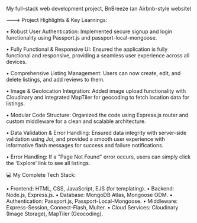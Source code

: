 My full-stack web development project, BnBreeze (an Airbnb-style website)

 --->  Project Highlights & Key Learnings:

• Robust User Authentication: Implemented secure signup and login functionality using Passport.js and passport-local-mongoose.

• Fully Functional & Responsive UI: Ensured the application is fully functional and responsive, providing a seamless user experience across all devices.

• Comprehensive Listing Management: Users can now create, edit, and delete listings, and add reviews to them.

• Image & Geolocation Integration: Added image upload functionality with Cloudinary and integrated MapTiler for geocoding to fetch location data for listings.

• Modular Code Structure: Organized the code using Express.js router and custom middleware for a clean and scalable architecture.

• Data Validation & Error Handling: Ensured data integrity with server-side validation using Joi, and provided a smooth user experience with informative flash messages for success and failure notifications.

• Error Handling: If a "Page Not Found" error occurs, users can simply click the 'Explore' link to see all listings.


💻 My Complete Tech Stack:

• Frontend: HTML, CSS, JavaScript, EJS (for templating).
• Backend: Node.js, Express.js.
• Database: MongoDB Atlas, Mongoose ODM.
• Authentication: Passport.js, Passport-Local-Mongoose.
• Middleware: Express-Session, Connect-Flash, Multer.
• Cloud Services: Cloudinary (Image Storage), MapTiler (Geocoding).
